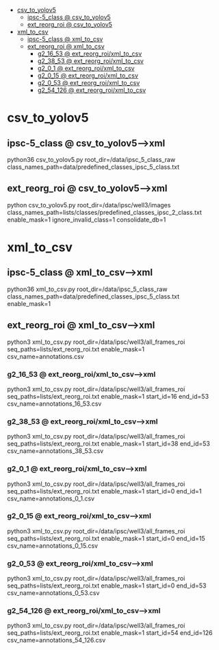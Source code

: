 <!-- MarkdownTOC -->

- [csv_to_yolov5](#csv_to_yolov5_)
    - [ipsc-5_class       @ csv_to_yolov5](#ipsc_5_class___csv_to_yolov_5_)
    - [ext_reorg_roi       @ csv_to_yolov5](#ext_reorg_roi___csv_to_yolov_5_)
- [xml_to_csv](#xml_to_cs_v_)
    - [ipsc-5_class       @ xml_to_csv](#ipsc_5_class___xml_to_csv_)
    - [ext_reorg_roi       @ xml_to_csv](#ext_reorg_roi___xml_to_csv_)
        - [g2_16_53       @ ext_reorg_roi/xml_to_csv](#g2_16_53___ext_reorg_roi_xml_to_csv_)
        - [g2_38_53       @ ext_reorg_roi/xml_to_csv](#g2_38_53___ext_reorg_roi_xml_to_csv_)
        - [g2_0_1       @ ext_reorg_roi/xml_to_csv](#g2_0_1___ext_reorg_roi_xml_to_csv_)
        - [g2_0_15       @ ext_reorg_roi/xml_to_csv](#g2_0_15___ext_reorg_roi_xml_to_csv_)
        - [g2_0_53       @ ext_reorg_roi/xml_to_csv](#g2_0_53___ext_reorg_roi_xml_to_csv_)
        - [g2_54_126       @ ext_reorg_roi/xml_to_csv](#g2_54_126___ext_reorg_roi_xml_to_csv_)

<!-- /MarkdownTOC -->


<a id="csv_to_yolov5_"></a>
# csv_to_yolov5
<a id="ipsc_5_class___csv_to_yolov_5_"></a>
## ipsc-5_class       @ csv_to_yolov5-->xml
python36 csv_to_yolov5.py root_dir=/data/ipsc_5_class_raw class_names_path=data/predefined_classes_ipsc_5_class.txt

<a id="ext_reorg_roi___csv_to_yolov_5_"></a>
## ext_reorg_roi       @ csv_to_yolov5-->xml
python csv_to_yolov5.py root_dir=/data/ipsc/well3/images class_names_path=lists/classes/predefined_classes_ipsc_2_class.txt enable_mask=1 ignore_invalid_class=1 consolidate_db=1

<a id="xml_to_cs_v_"></a>
# xml_to_csv
<a id="ipsc_5_class___xml_to_csv_"></a>
## ipsc-5_class       @ xml_to_csv-->xml
python36 xml_to_csv.py root_dir=/data/ipsc_5_class_raw class_names_path=data/predefined_classes_ipsc_5_class.txt enable_mask=1

<a id="ext_reorg_roi___xml_to_csv_"></a>
## ext_reorg_roi       @ xml_to_csv-->xml
python3 xml_to_csv.py root_dir=/data/ipsc/well3/all_frames_roi seq_paths=lists/ext_reorg_roi.txt enable_mask=1 csv_name=annotations.csv

<a id="g2_16_53___ext_reorg_roi_xml_to_csv_"></a>
### g2_16_53       @ ext_reorg_roi/xml_to_csv-->xml
python3 xml_to_csv.py root_dir=/data/ipsc/well3/all_frames_roi seq_paths=lists/ext_reorg_roi.txt enable_mask=1 start_id=16 end_id=53 csv_name=annotations_16_53.csv

<a id="g2_38_53___ext_reorg_roi_xml_to_csv_"></a>
### g2_38_53       @ ext_reorg_roi/xml_to_csv-->xml
python3 xml_to_csv.py root_dir=/data/ipsc/well3/all_frames_roi seq_paths=lists/ext_reorg_roi.txt enable_mask=1 start_id=38 end_id=53 csv_name=annotations_38_53.csv

<a id="g2_0_1___ext_reorg_roi_xml_to_csv_"></a>
### g2_0_1       @ ext_reorg_roi/xml_to_csv-->xml
python3 xml_to_csv.py root_dir=/data/ipsc/well3/all_frames_roi seq_paths=lists/ext_reorg_roi.txt enable_mask=1 start_id=0 end_id=1 csv_name=annotations_0_1.csv

<a id="g2_0_15___ext_reorg_roi_xml_to_csv_"></a>
### g2_0_15       @ ext_reorg_roi/xml_to_csv-->xml
python3 xml_to_csv.py root_dir=/data/ipsc/well3/all_frames_roi seq_paths=lists/ext_reorg_roi.txt enable_mask=1 start_id=0 end_id=15 csv_name=annotations_0_15.csv

<a id="g2_0_53___ext_reorg_roi_xml_to_csv_"></a>
### g2_0_53       @ ext_reorg_roi/xml_to_csv-->xml
python3 xml_to_csv.py root_dir=/data/ipsc/well3/all_frames_roi seq_paths=lists/ext_reorg_roi.txt enable_mask=1 start_id=0 end_id=53 csv_name=annotations_0_53.csv

<a id="g2_54_126___ext_reorg_roi_xml_to_csv_"></a>
### g2_54_126       @ ext_reorg_roi/xml_to_csv-->xml
python3 xml_to_csv.py root_dir=/data/ipsc/well3/all_frames_roi seq_paths=lists/ext_reorg_roi.txt enable_mask=1 start_id=54 end_id=126 csv_name=annotations_54_126.csv
